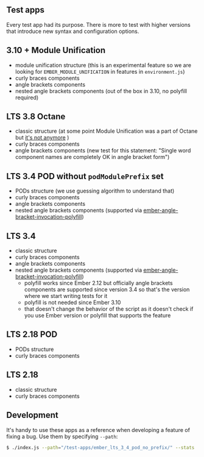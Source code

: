 Test apps
------------------------------------------------------------------------------

Every test app had its purpose. There is more to test with higher versions that introduce new syntax and configuration options. 

## 3.10 + Module Unification

- module unification structure (this is an experimental feature so we are looking for `EMBER_MODULE_UNIFICATION` in features in `environment.js`)
- curly braces components
- angle brackets components
- nested angle brackets components (out of the box in 3.10, no polyfill required)

## LTS 3.8 Octane

- classic structure (at some point Module Unification was a part of Octane but [it's not anymore](https://blog.emberjs.com/2019/03/11/update-on-module-unification-and-octane.html) )
- curly braces components
- angle brackets components (new test for this statement: "Single word component names are completely OK in angle bracket form") 

## LTS 3.4 POD without `podModulePrefix` set

- PODs structure (we use guessing algorithm to understand that)
- curly braces components
- angle brackets components
- nested angle brackets components (supported via [ember-angle-bracket-invocation-polyfill](https://github.com/rwjblue/ember-angle-bracket-invocation-polyfill))

## LTS 3.4

- classic structure
- curly braces components
- angle brackets components
- nested angle brackets components (supported via [ember-angle-bracket-invocation-polyfill](https://github.com/rwjblue/ember-angle-bracket-invocation-polyfill))
  - polyfill works since Ember 2.12 but officially angle brackets components are supported since version 3.4 so that's the version where we start writing tests for it
  - polyfill is not needed since Ember 3.10
  - that doesn't change the behavior of the script as it doesn't check if you use Ember version or polyfill that supports the feature

## LTS 2.18 POD

- PODs structure
- curly braces components

## LTS 2.18

- classic structure
- curly braces components

## Development

It's handy to use these apps as a reference when developing a feature of fixing a bug. Use them by specifying `--path`:

```bash
$ ./index.js --path="/test-apps/ember_lts_3_4_pod_no_prefix/" --stats
```

